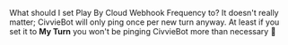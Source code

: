 What should I set Play By Cloud Webhook Frequency to?
It doesn't really matter; CivvieBot will only ping once per new turn anyway. At least if you set it to **My Turn** you won't be pinging CivvieBot more than necessary 🙂
